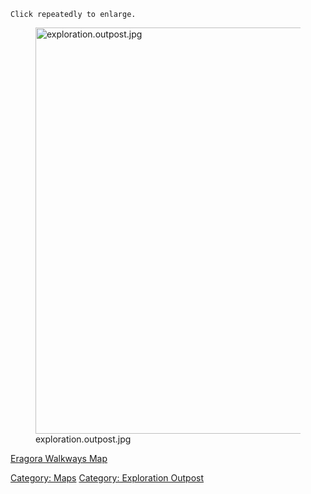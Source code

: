 `Click repeatedly to enlarge.`

<figure>
<img src="exploration.outpost.jpg" title="exploration.outpost.jpg"
width="650" alt="exploration.outpost.jpg" />
<figcaption aria-hidden="true">exploration.outpost.jpg</figcaption>
</figure>

[Eragora Walkways Map](Eragora_Walkways_Map "wikilink")  

[Category: Maps](Category:_Maps "wikilink") [Category: Exploration
Outpost](Category:_Exploration_Outpost "wikilink")
